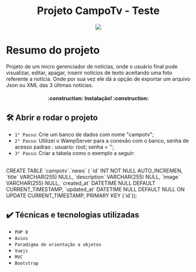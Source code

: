 <h1 align="center"> Projeto CampoTv - Teste </h1>

<p align="center">
<img src="http://img.shields.io/static/v1?label=STATUS&message=EM%20DESENVOLVIMENTO&color=GREEN&style=for-the-badge"/>
</p>

# Resumo do projeto
Projeto de um micro gerenciador de notícias, onde o usuário final pode visualizar, editar, apagar, inserir notícios de texto aceitando uma foto referente a notícia. Onde por sua vez ele dá a opção de exportar um arquivo Json ou XML das 3 últimas notícias.

<h4 align="center"> 
    :construction:  Instalação!  :construction:
</h4>

## 🛠️ Abrir e rodar o projeto

- `1° Passo`: Crie um banco de dados com nome "campotv";
- `2° Passo`: Utilizei o WampServer para a conexão com o banco, senha de acesso padrao : usuario: root; senha = '';
- `3° Passo`: Criar a tabela como o exemplo a seguir:

<br>
  CREATE TABLE `campotv`.`news` (
  `id` INT NOT NULL AUTO_INCREMEN,
  `title` VARCHAR(255) NULL,
  `description` VARCHAR(255) NULL,
  `image` VARCHAR(255) NULL,
  `created_at` DATETIME NULL DEFAULT CURRENT_TIMESTAMP,
  `updated_at` DATETIME NULL DEFAULT NULL ON UPDATE CURRENT_TIMESTAMP,
  PRIMARY KEY (`id`));

## ✔️ Técnicas e tecnologias utilizadas

- ``PHP 8``
- ``Axios``
- ``Paradigma de orientação a objetos``
- ``Vuejs``
- ``MVC``
- ``Bootstrap``
